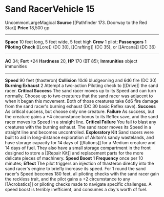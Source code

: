 ﻿---
ac: '34'
burrow_speed: null
climb_speed: null
fly_speed: null
fortitude: '+24'
hardness: '20'
hp: '170'
id: '47'
item_category: Vehicles
land_speed: '90'
level: '15'
max_speed: '90'
name: Sand Racer
price: 18,500 gp
rarity: Uncommon
reflex: null
resistance: null
school: null
size: Large
source: '[[DATABASE/source/Pathfinder 173. Doorway to the Red Star|Pathfinder #173:
  Doorway to the Red Star]]'
swim_speed: null
trait:
- '[[DATABASE/trait/Magical|Magical]]'
- '[[DATABASE/trait/Uncommon|Uncommon]]'
type: Vehicle

---
# Sand Racer<span class="item-type">Vehicle 15</span>

<span class="trait-uncommon item-trait">Uncommon</span><span class="trait-size item-trait">Large</span><span class="item-trait">Magical</span>
**Source** [[Pathfinder 173. Doorway to the Red Star]]
**Price** 18,500 gp

---
**Space** 10 feet long, 5 feet wide, 5 feet high
**Crew** 1 pilot; **Passengers** 1
**Piloting Check** [[Lore]] (DC 30), [[Crafting]] (DC 35), or [[Arcana]] (DC 36)

---
**AC** 34; **Fort** +24
**Hardness** 20, **HP** 170 (BT 85); **Immunities** object immunities

---
**Speed** 90 feet (thasteron)
**Collision** 10d6 bludgeoning and 6d6 fire (DC 30)
**Burning Exhaust** <span class="action-icon">2</span> Attempt a two-action Piloting check to [[Drive]] the sand racer.
**Critical Success** The sand racer moves up to its Speed and can turn normally. Choose up to two creatures that the sand racer was adjacent to when it began this movement. Both of those creatures take 6d6 fire damage from the sand racer's burning exhaust (DC 30 basic Reflex save).
**Success** As critical success, but choose only one creature.
**Failure** As success, but the creature gains a +4 circumstance bonus to its Reflex save, and the sand racer moves its Speed in a straight line.
**Critical Failure** You fail to blast any creatures with the burning exhaust. The sand racer moves its Speed in a straight line and becomes uncontrolled.
 **Exploratory Kit** Sand racers were built to aid in long-distance exploration of Akiton's sandy wastelands, and have storage capacity for 14 days of [[Rations]] for a Medium creature and 14 days of fuel. They also have a small storage compartment in the front designed to store a [[Repair Kit]] and replacement parts for the more delicate pieces of machinery.
 **Speed Boost** <span class="action-icon">1</span> **Frequency** once per 10 minutes; **Effect** The pilot triggers an injection of thasteron directly into the sand racer's engine to briefly increase its speed. For 1 round the sand racer's Speed becomes 180 feet, all piloting checks with the sand racer gain the reckless trait, and the pilot gains a +2 circumstance to any [[Acrobatics]] or piloting checks made to navigate specific challenges. A speed boost is terribly inefficient, and consumes a day's worth of fuel.